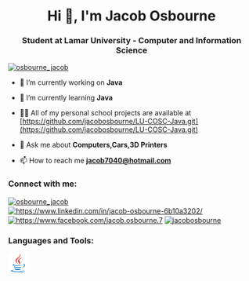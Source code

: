 <h1 align="center">Hi 👋, I'm Jacob Osbourne</h1>
<h3 align="center">Student at Lamar University - Computer and Information Science</h3>

<p align="left"> <a href="https://twitter.com/osbourne_jacob" target="blank"><img src="https://img.shields.io/twitter/follow/osbourne_jacob?logo=twitter&style=for-the-badge" alt="osbourne_jacob" /></a> </p>

- 🔭 I’m currently working on **Java**

- 🌱 I’m currently learning **Java**

- 👨‍💻 All of my personal school projects are available at [https://github.com/jacobosbourne/LU-COSC-Java.git](https://github.com/jacobosbourne/LU-COSC-Java.git)

- 💬 Ask me about **Computers,Cars,3D Printers**

- 📫 How to reach me **jacob7040@hotmail.com**

<h3 align="left">Connect with me:</h3>
<p align="left">
<a href="https://twitter.com/osbourne_jacob" target="blank"><img align="center" src="https://raw.githubusercontent.com/rahuldkjain/github-profile-readme-generator/master/src/images/icons/Social/twitter.svg" alt="osbourne_jacob" height="30" width="40" /></a>
<a href="https://linkedin.com/in/https://www.linkedin.com/in/jacob-osbourne-6b10a3202/" target="blank"><img align="center" src="https://raw.githubusercontent.com/rahuldkjain/github-profile-readme-generator/master/src/images/icons/Social/linked-in-alt.svg" alt="https://www.linkedin.com/in/jacob-osbourne-6b10a3202/" height="30" width="40" /></a>
<a href="https://fb.com/https://www.facebook.com/jacob.osbourne.7" target="blank"><img align="center" src="https://raw.githubusercontent.com/rahuldkjain/github-profile-readme-generator/master/src/images/icons/Social/facebook.svg" alt="https://www.facebook.com/jacob.osbourne.7" height="30" width="40" /></a>
<a href="https://instagram.com/jacobosbourne" target="blank"><img align="center" src="https://raw.githubusercontent.com/rahuldkjain/github-profile-readme-generator/master/src/images/icons/Social/instagram.svg" alt="jacobosbourne" height="30" width="40" /></a>
</p>

<h3 align="left">Languages and Tools:</h3>
<p align="left"> <a href="https://www.java.com" target="_blank" rel="noreferrer"> <img src="https://raw.githubusercontent.com/devicons/devicon/master/icons/java/java-original.svg" alt="java" width="40" height="40"/> </a> </p>
